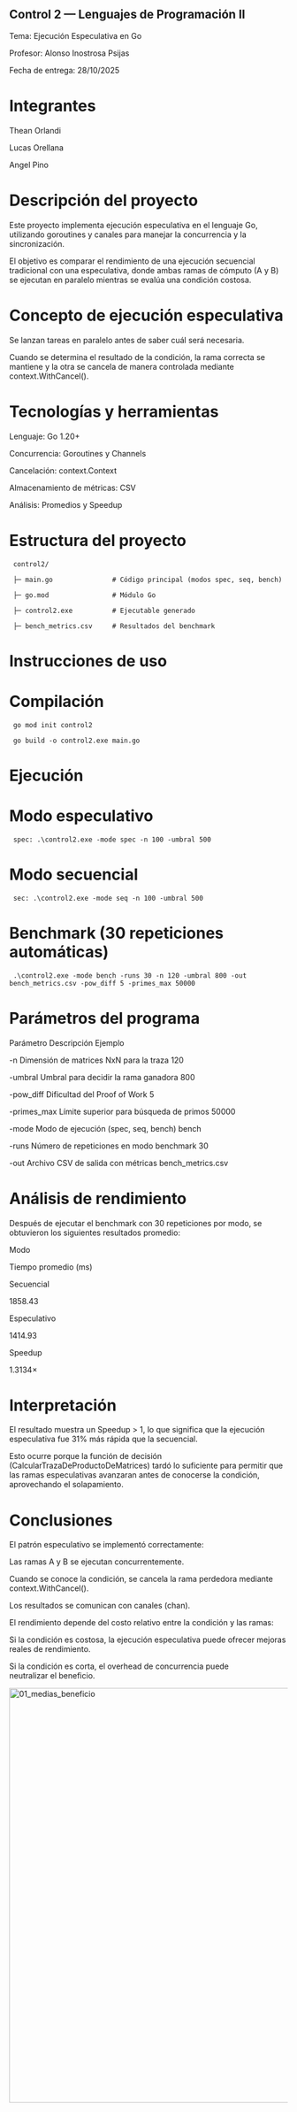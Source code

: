 ## Control 2 — Lenguajes de Programación II 

Tema: Ejecución Especulativa en Go 

Profesor: Alonso Inostrosa Psijas 

Fecha de entrega: 28/10/2025 

 

# Integrantes 

Thean Orlandi 

Lucas Orellana 

Angel Pino 

 

# Descripción del proyecto 

Este proyecto implementa ejecución especulativa en el lenguaje Go, utilizando goroutines y canales para manejar la concurrencia y la sincronización. 

El objetivo es comparar el rendimiento de una ejecución secuencial tradicional con una especulativa, donde ambas ramas de cómputo (A y B) se ejecutan en paralelo mientras se evalúa una condición costosa. 

# Concepto de ejecución especulativa 

Se lanzan tareas en paralelo antes de saber cuál será necesaria. 

Cuando se determina el resultado de la condición, la rama correcta se mantiene y la otra se cancela de manera controlada mediante context.WithCancel(). 

 

# Tecnologías y herramientas 

Lenguaje: Go 1.20+ 

Concurrencia: Goroutines y Channels 

Cancelación: context.Context 

Almacenamiento de métricas: CSV 

Análisis: Promedios y Speedup 

 

# Estructura del proyecto 

     control2/ 

     ├─ main.go               # Código principal (modos spec, seq, bench) 

     ├─ go.mod                # Módulo Go 

     ├─ control2.exe          # Ejecutable generado 

     ├─ bench_metrics.csv     # Resultados del benchmark 

      

 

#  Instrucciones de uso 

# Compilación 

     go mod init control2 

     go build -o control2.exe main.go 

      

# Ejecución 

# Modo especulativo 

     spec: .\control2.exe -mode spec -n 100 -umbral 500 
      

# Modo secuencial 

     sec: .\control2.exe -mode seq -n 100 -umbral 500 

      

# Benchmark (30 repeticiones automáticas) 

     .\control2.exe -mode bench -runs 30 -n 120 -umbral 800 -out bench_metrics.csv -pow_diff 5 -primes_max 50000 

      

 

# Parámetros del programa 


Parámetro     Descripción                                 Ejemplo

-n            Dimensión de matrices NxN para la traza     120

-umbral       Umbral para decidir la rama ganadora        800

-pow_diff     Dificultad del Proof of Work                5

-primes_max   Límite superior para búsqueda de primos     50000

-mode         Modo de ejecución (spec, seq, bench) bench

-runs         Número de repeticiones en modo benchmark    30

-out          Archivo CSV de salida con métricas bench_metrics.csv


 

# Análisis de rendimiento 

Después de ejecutar el benchmark con 30 repeticiones por modo, se obtuvieron los siguientes resultados promedio: 

Modo 

Tiempo promedio (ms) 

Secuencial 

1858.43 

Especulativo 

1414.93 

Speedup 

1.3134× 

# Interpretación 

El resultado muestra un Speedup > 1, lo que significa que la ejecución especulativa fue 31% más rápida que la secuencial. 

Esto ocurre porque la función de decisión (CalcularTrazaDeProductoDeMatrices) tardó lo suficiente para permitir que las ramas especulativas avanzaran antes de conocerse la condición, aprovechando el solapamiento. 

 

# Conclusiones 

El patrón especulativo se implementó correctamente: 

Las ramas A y B se ejecutan concurrentemente. 

Cuando se conoce la condición, se cancela la rama perdedora mediante context.WithCancel(). 

Los resultados se comunican con canales (chan). 

El rendimiento depende del costo relativo entre la condición y las ramas: 

Si la condición es costosa, la ejecución especulativa puede ofrecer mejoras reales de rendimiento. 

Si la condición es corta, el overhead de concurrencia puede neutralizar el beneficio.


<img width="1200" height="750" alt="01_medias_beneficio" src="https://github.com/user-attachments/assets/ded3808f-d841-4f96-bd2f-f047db57a3bc" />
